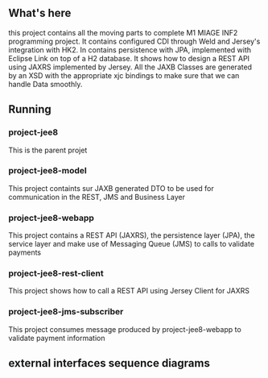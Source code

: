## What's here

this project contains all the moving parts to complete M1 MIAGE INF2 programming project. It contains configured CDI through Weld and Jersey's integration with HK2. In contains persistence with JPA, implemented with Eclipse Link on top of a H2 database. It shows how to design a REST API using JAXRS implemented by Jersey. All the JAXB Classes are generated by an XSD with the appropriate xjc bindings to make sure that we can handle Data smoothly.



## Running

### project-jee8

This is the parent projet

### project-jee8-model

This project containts sur JAXB generated DTO to be used for communication in the REST, JMS and Business Layer

### project-jee8-webapp

This project contains a REST API (JAXRS), the persistence layer (JPA), the service layer and make use of Messaging Queue (JMS) to calls to validate payments

### project-jee8-rest-client

This project shows how to call a REST API using Jersey Client for JAXRS

### project-jee8-jms-subscriber

This project consumes message produced by project-jee8-webapp to validate payment information

## external interfaces sequence diagrams


